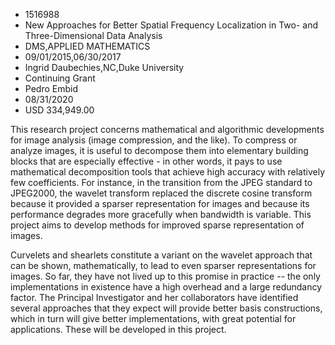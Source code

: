 
* 1516988
* New Approaches for Better Spatial Frequency Localization in Two- and Three-Dimensional Data Analysis
* DMS,APPLIED MATHEMATICS
* 09/01/2015,06/30/2017
* Ingrid Daubechies,NC,Duke University
* Continuing Grant
* Pedro Embid
* 08/31/2020
* USD 334,949.00

This research project concerns mathematical and algorithmic developments for
image analysis (image compression, and the like). To compress or analyze images,
it is useful to decompose them into elementary building blocks that are
especially effective - in other words, it pays to use mathematical decomposition
tools that achieve high accuracy with relatively few coefficients. For instance,
in the transition from the JPEG standard to JPEG2000, the wavelet transform
replaced the discrete cosine transform because it provided a sparser
representation for images and because its performance degrades more gracefully
when bandwidth is variable. This project aims to develop methods for improved
sparse representation of images.

Curvelets and shearlets constitute a variant on the wavelet approach that can be
shown, mathematically, to lead to even sparser representations for images. So
far, they have not lived up to this promise in practice -- the only
implementations in existence have a high overhead and a large redundancy factor.
The Principal Investigator and her collaborators have identified several
approaches that they expect will provide better basis constructions, which in
turn will give better implementations, with great potential for applications.
These will be developed in this project.

